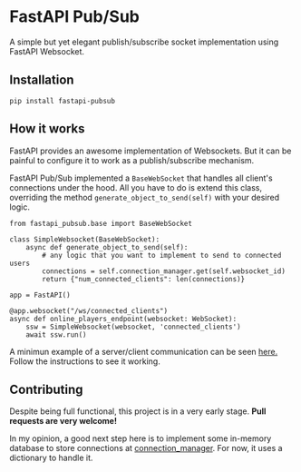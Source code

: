 # FastAPI Pub/Sub

A simple but yet elegant publish/subscribe socket implementation using FastAPI Websocket.

## Installation

```
pip install fastapi-pubsub
```

## How it works

FastAPI provides an awesome implementation of Websockets. But it can be painful to configure it to work as a publish/subscribe mechanism.

FastAPI Pub/Sub implemented a `BaseWebSocket` that handles all client's connections under the hood. All you have to do is extend this class, overriding the method `generate_object_to_send(self)` with your desired logic.

```
from fastapi_pubsub.base import BaseWebSocket

class SimpleWebsocket(BaseWebSocket):
    async def generate_object_to_send(self):
        # any logic that you want to implement to send to connected users
        connections = self.connection_manager.get(self.websocket_id)
        return {"num_connected_clients": len(connections)}
```

```
app = FastAPI()

@app.websocket("/ws/connected_clients")
async def online_players_endpoint(websocket: WebSocket):
    ssw = SimpleWebsocket(websocket, 'connected_clients')
    await ssw.run()
```

A minimun example of a server/client communication can be seen [here.](https://github.com/dhiogocorrea/fastapi-pubsub/tree/main/examples) Follow the instructions to see it working.

## Contributing

Despite being full functional, this project is in a very early stage. **Pull requests are very welcome!**

In my opinion, a good next step here is to implement some in-memory database to store connections at [connection_manager](https://github.com/dhiogocorrea/fastapi-pubsub/blob/main/fastapi_pubsub/connection_manager.py). For now, it uses a dictionary to handle it.
